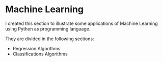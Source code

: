 # Machine Learning

I created this section to illustrate some applications of Machine Learning using Python as programming language.

They are divided in the following sections:
- Regression Algorithms
- Classifications Algorithms
